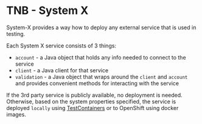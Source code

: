 # TNB - System X

System-X provides a way how to deploy any external service that is used in testing.

Each System X service consists of 3 things:

- `account` - a Java object that holds any info needed to connect to the service
- `client` - a Java client for that service
- `validation` - a Java object that wraps around the `client` and `account` and provides convenient methods for interacting with the service

If the 3rd party service is publicly available, no deployment is needed. Otherwise, based on the system properties specified, the service is
deployed `locally` using [TestContainers](https://github.com/testcontainers/testcontainers-java)
or to OpenShift using docker images.
